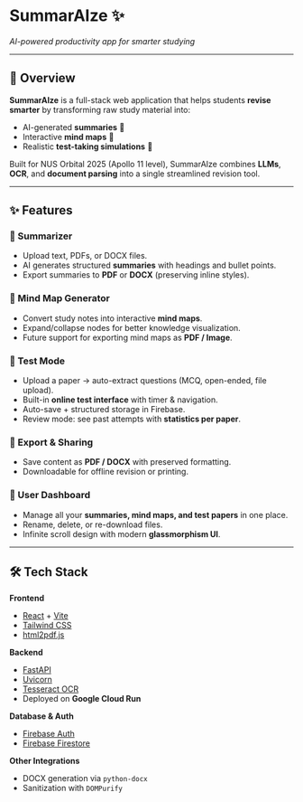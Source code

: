 # **SummarAIze** ✨  
*AI-powered productivity app for smarter studying*  

---

## 🚀 Overview  
**SummarAIze** is a full-stack web application that helps students **revise smarter** by transforming raw study material into:  
- AI-generated **summaries** 📄  
- Interactive **mind maps** 🧠  
- Realistic **test-taking simulations** 📝  

Built for NUS Orbital 2025 (Apollo 11 level), SummarAIze combines **LLMs**, **OCR**, and **document parsing** into a single streamlined revision tool.  

---

## ✨ Features  

### 🔹 Summarizer  
- Upload text, PDFs, or DOCX files.  
- AI generates structured **summaries** with headings and bullet points.  
- Export summaries to **PDF** or **DOCX** (preserving inline styles).  

### 🔹 Mind Map Generator  
- Convert study notes into interactive **mind maps**.  
- Expand/collapse nodes for better knowledge visualization.  
- Future support for exporting mind maps as **PDF / Image**.  

### 🔹 Test Mode  
- Upload a paper → auto-extract questions (MCQ, open-ended, file upload).  
- Built-in **online test interface** with timer & navigation.  
- Auto-save + structured storage in Firebase.  
- Review mode: see past attempts with **statistics per paper**.  

### 🔹 Export & Sharing  
- Save content as **PDF / DOCX** with preserved formatting.  
- Downloadable for offline revision or printing.  

### 🔹 User Dashboard  
- Manage all your **summaries, mind maps, and test papers** in one place.  
- Rename, delete, or re-download files.  
- Infinite scroll design with modern **glassmorphism UI**.  

---

## 🛠 Tech Stack  

**Frontend**  
- [React](https://reactjs.org/) + [Vite](https://vitejs.dev/)  
- [Tailwind CSS](https://tailwindcss.com/)  
- [html2pdf.js](https://ekoopmans.github.io/html2pdf.js/)  

**Backend**  
- [FastAPI](https://fastapi.tiangolo.com/)  
- [Uvicorn](https://www.uvicorn.org/)  
- [Tesseract OCR](https://github.com/tesseract-ocr/tesseract)  
- Deployed on **Google Cloud Run**  

**Database & Auth**  
- [Firebase Auth](https://firebase.google.com/)  
- [Firebase Firestore](https://firebase.google.com/)  

**Other Integrations**  
- DOCX generation via `python-docx`  
- Sanitization with `DOMPurify`  
